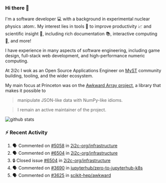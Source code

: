 ### Hi there 👋 

I'm a software developer 💻 with a background in experimental nuclear physics :atom:. My interest lies in tools :wrench: to improve productivity :chart_with_upwards_trend: and scientific insight :telescope:, including rich documentation 📚, interactive computing 🧮, and more! 

I have experience in many aspects of software engineering, including game design, full-stack web development, and high-performance numeric computing. 

At 2i2c I wok as an Open Source Applications Engineer on [MyST](https://github.com/jupyter-book/mystmd) community building, tooling, and the wider ecosystem. 

My main focus at Princeton was on the [Awkward Array project](awkward-array.org/), a library that makes it possible to 
> manipulate JSON-like data with NumPy-like idioms.

> I remain an active maintainer of the project. 

![github stats](https://github-readme-stats.vercel.app/api?username=agoose77&show_icons=true&hide_rank=true&hide_title=true&bg_color=30,e76445,904e95&text_color=efe3ec&icon_color=efe3ec)
<!--
**agoose77/agoose77** is a ✨ _special_ ✨ repository because its `README.md` (this file) appears on your GitHub profile.

Here are some ideas to get you started:

- 🔭 I’m currently working on ...
- 🌱 I’m currently learning ...
- 👯 I’m looking to collaborate on ...
- 🤔 I’m looking for help with ...
- 💬 Ask me about ...
- 📫 How to reach me: ...
- 😄 Pronouns: ...
- ⚡ Fun fact: ...
-->

### :zap: Recent Activity

<!--START_SECTION:activity-->
1. 🗣 Commented on [#5058](https://github.com/2i2c-org/infrastructure/issues/5058#issuecomment-3201040938) in [2i2c-org/infrastructure](https://github.com/2i2c-org/infrastructure)
2. 🗣 Commented on [#6504](https://github.com/2i2c-org/infrastructure/issues/6504#issuecomment-3200871813) in [2i2c-org/infrastructure](https://github.com/2i2c-org/infrastructure)
3. 🔒 Closed issue [#6504](https://github.com/2i2c-org/infrastructure/issues/6504) in [2i2c-org/infrastructure](https://github.com/2i2c-org/infrastructure)
4. 🗣 Commented on [#3690](https://github.com/jupyterhub/zero-to-jupyterhub-k8s/pull/3690#issuecomment-3200822643) in [jupyterhub/zero-to-jupyterhub-k8s](https://github.com/jupyterhub/zero-to-jupyterhub-k8s)
5. 🗣 Commented on [#3625](https://github.com/scikit-hep/awkward/pull/3625#issuecomment-3200806868) in [scikit-hep/awkward](https://github.com/scikit-hep/awkward)
<!--END_SECTION:activity-->
